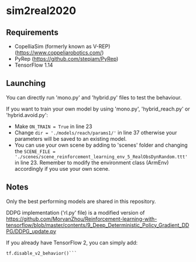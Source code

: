 # sim2real2020

## Requirements
* CopelliaSim (formerly known as V-REP) (https://www.coppeliarobotics.com/)
* PyRep (https://github.com/stepjam/PyRep)
* TensorFlow 1.14

## Launching
You can directly run 'mono.py' and 'hybrid.py' files to test the behaviour. 

If you want to train your own model by using 'mono.py', 'hybrid_reach.py' or 'hybrid.avoid.py':
* Make ```ON_TRAIN = True``` in line 23
* Change ```dir = './models/reach/params1/'``` in line 37 otherwise your parameters will be saved to an existing model.
* You can use your own scene by adding to 'scenes' folder and changing the ```SCENE_FILE = './scenes/scene_reinforcement_learning_env_5_RealObsDynRandom.ttt'``` in line 23. Remember to modify the environment class (ArmEnv) accordingly if you use your own scene.

## Notes
Only the best performing models are shared in this repository. 

DDPG implementation ('rl.py' file) is a modified version of https://github.com/MorvanZhou/Reinforcement-learning-with-tensorflow/blob/master/contents/9_Deep_Deterministic_Policy_Gradient_DDPG/DDPG_update.py

If you already have TensorFlow 2, you can simply add:
```import tensorflow.compat.v1 as tf
tf.disable_v2_behavior()```
